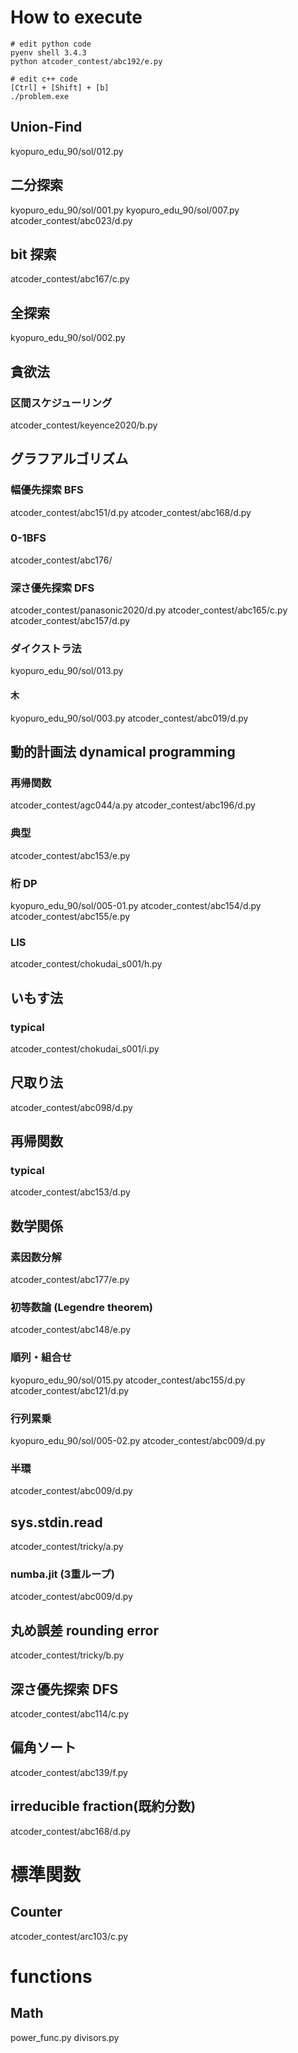 # How to execute

```shell
# edit python code
pyenv shell 3.4.3
python atcoder_contest/abc192/e.py
```

```shell
# edit c++ code
[Ctrl] + [Shift] + [b]
./problem.exe
```

## Union-Find

kyopuro_edu_90/sol/012.py

## 二分探索

kyopuro_edu_90/sol/001.py
kyopuro_edu_90/sol/007.py
atcoder_contest/abc023/d.py

## bit 探索

atcoder_contest/abc167/c.py

## 全探索

kyopuro_edu_90/sol/002.py

## 貪欲法

### 区間スケジューリング

atcoder_contest/keyence2020/b.py

## グラフアルゴリズム

### 幅優先探索 BFS

atcoder_contest/abc151/d.py
atcoder_contest/abc168/d.py

### 0-1BFS

atcoder_contest/abc176/

### 深さ優先探索 DFS

atcoder_contest/panasonic2020/d.py
atcoder_contest/abc165/c.py
atcoder_contest/abc157/d.py

### ダイクストラ法

kyopuro_edu_90/sol/013.py

#### 木

kyopuro_edu_90/sol/003.py
atcoder_contest/abc019/d.py

## 動的計画法 dynamical programming

### 再帰関数

atcoder_contest/agc044/a.py
atcoder_contest/abc196/d.py

### 典型

atcoder_contest/abc153/e.py

### 桁 DP

kyopuro_edu_90/sol/005-01.py
atcoder_contest/abc154/d.py
atcoder_contest/abc155/e.py

### LIS

atcoder_contest/chokudai_s001/h.py

## いもす法

### typical

atcoder_contest/chokudai_s001/i.py

## 尺取り法

atcoder_contest/abc098/d.py

## 再帰関数

### typical

atcoder_contest/abc153/d.py

## 数学関係

### 素因数分解

atcoder_contest/abc177/e.py

### 初等数論 (Legendre theorem)

atcoder_contest/abc148/e.py

### 順列・組合せ

kyopuro_edu_90/sol/015.py
atcoder_contest/abc155/d.py
atcoder_contest/abc121/d.py

### 行列累乗

kyopuro_edu_90/sol/005-02.py
atcoder_contest/abc009/d.py

### 半環

atcoder_contest/abc009/d.py

## sys.stdin.read

atcoder_contest/tricky/a.py

### numba.jit (3重ループ)

atcoder_contest/abc009/d.py

## 丸め誤差 rounding error

atcoder_contest/tricky/b.py

## 深さ優先探索 DFS

atcoder_contest/abc114/c.py

## 偏角ソート

atcoder_contest/abc139/f.py

## irreducible fraction(既約分数)

atcoder_contest/abc168/d.py

# 標準関数

## Counter

atcoder_contest/arc103/c.py

# functions

## Math

power_func.py
divisors.py
